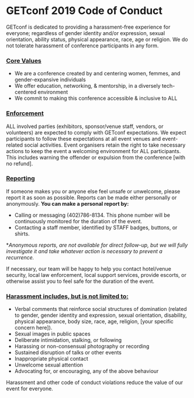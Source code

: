 # GETconf 2019 Code of Conduct
GETconf is dedicated to providing a harassment-free experience for everyone; regardless of gender identity and/or expression, sexual orientation, ability status, physical appearance, race, age or religion. We do not tolerate harassment of conference participants in any form.
### [Core Values](#core-values)
- We are a conference created by and centering women, femmes, and gender-expansive individuals
- We offer education, networking, & mentorship, in a diversely tech-centered environment
- We commit to making this conference accessible & inclusive to ALL
### [Enforcement](#enforcement)
ALL involved parties (exhibitors, sponsor/venue staff, vendors, or volunteers) are expected to comply with GETconf expectations. We expect participants to follow these expectations at all event venues and event-related social activities.
Event organisers retain the right to take necessary actions to keep the event a welcoming environment for ALL participants. This includes warning the offender or expulsion from the conference [with no refund].
### [Reporting](#reporting)
If someone makes you or anyone else feel unsafe or unwelcome, please report it as soon as possible. Reports can be made either personally or anonymously.
**You can make a personal report by:**
- Calling or messaging (402)786-8134. This phone number will be continuously monitored for the duration of the event.
- Contacting a staff member, identified by STAFF badges, buttons, or shirts.

**Anonymous reports, are not available for direct follow-up, but we will fully investigate it and take whatever action is necessary to prevent a recurrence.*

If necessary, our team will be happy to help you contact hotel/venue security, local law enforcement, local support services, provide escorts, or otherwise assist you to feel safe for the duration of the event.
### [Harassment includes, but is not limited to:](#harassment-includes)
- Verbal comments that reinforce social structures of domination (related to gender, gender identity and expression, sexual orientation, disability, physical appearance, body size, race, age, religion, [your specific concern here]).
- Sexual images in public spaces
- Deliberate intimidation, stalking, or following 
- Harassing or non-consensual photography or recording
- Sustained disruption of talks or other events
- Inappropriate physical contact
- Unwelcome sexual attention
- Advocating for, or encouraging, any of the above behaviour

Harassment and other code of conduct violations reduce the value of our event for everyone. 
